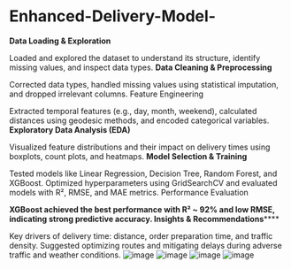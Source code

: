 # Enhanced-Delivery-Model-
**Data Loading & Exploration**

Loaded and explored the dataset to understand its structure, identify missing values, and inspect data types.
**Data Cleaning & Preprocessing**

Corrected data types, handled missing values using statistical imputation, and dropped irrelevant columns.
Feature Engineering

Extracted temporal features (e.g., day, month, weekend), calculated distances using geodesic methods, and encoded categorical variables.
**Exploratory Data Analysis (EDA)**

Visualized feature distributions and their impact on delivery times using boxplots, count plots, and heatmaps.
**Model Selection & Training**

Tested models like Linear Regression, Decision Tree, Random Forest, and XGBoost.
Optimized hyperparameters using GridSearchCV and evaluated models with R², RMSE, and MAE metrics.
Performance Evaluation

**XGBoost achieved the best performance with R² ~ 92% and low RMSE, indicating strong predictive accuracy.
Insights & Recommendations******

Key drivers of delivery time: distance, order preparation time, and traffic density.
Suggested optimizing routes and mitigating delays during adverse traffic and weather conditions.
![image](https://github.com/user-attachments/assets/1a4a13f2-fa16-48bb-98d4-38ab90f315b8)
![image](https://github.com/user-attachments/assets/2a0c823d-3b7a-4d69-a495-442c6cd0a1f3)
![image](https://github.com/user-attachments/assets/73a579a7-ea6f-4ba5-b208-f1eef52c36ee)
![image](https://github.com/user-attachments/assets/e915a662-9c69-4575-b302-a7d90168bbb0)


